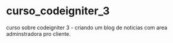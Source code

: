 # curso_codeigniter_3
curso sobre codeigniter 3 - criando um blog de noticias com area adminstradora pro cliente.
